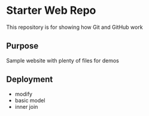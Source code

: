 # Starter Web Repo

This repository is for showing how Git and GitHub work

## Purpose

Sample website with plenty of files for demos

## Deployment
- modify
- basic model
- inner join